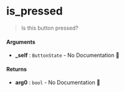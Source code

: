 # is\_pressed

>  Is this button pressed?

#### Arguments

- **\_self** : `ButtonState` \- No Documentation 🚧

#### Returns

- **arg0** : `bool` \- No Documentation 🚧